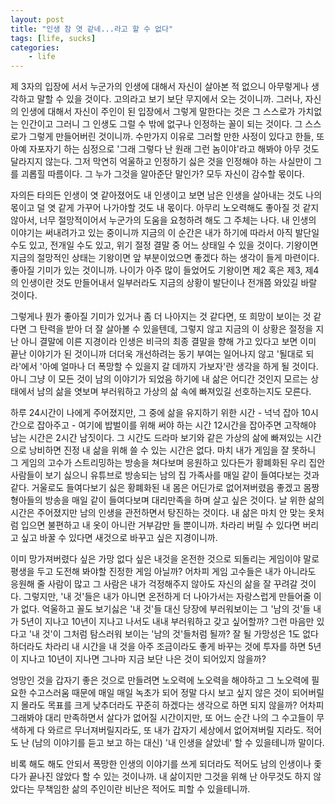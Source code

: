```yaml
---
layout: post
title: "인생 참 엿 같네...라고 할 수 없다"
tags: [life, sucks]
categories:
    - life
---
```


제 3자의 입장에 서서 누군가의 인생에 대해서 자신이 살아본 적 없으니 아무렇게나 생각하고 말할 수 있을 것이다. 고의라고 보기 보단 무지에서 오는 것이니까. 그러나, 자신의 인생에 대해서 자신이 주인이 된 입장에서 그렇게 말한다는 것은 그 스스로가 가치없는 인간이고 그러니 그 인생도 그럴 수 밖에 없구나 인정하는 꼴이 되는 것이다. 그 스스로가 그렇게 만들어버린 것이니까. 수만가지 이유로 그러할 만한 사정이 있다고 한들, 또 아예 자포자기 하는 심정으로 '그래 그렇다 난 원래 그런 놈이야'라고 해봐야 아무 것도 달라지지 않는다. 그저 막연히 억울하고 인정하기 싫은 것을 인정해야 하는 사실만이 그를 괴롭힐 따름이다. 그 누가 그것을 알아준단 말인가? 모두 자신이 감수할 몫이다. 

자의든 타의든 인생이 엿 같아졌어도 내 인생이고 보면 남은 인생을 살아내는 것도 나의 몫이고 덜 엿 같게 가꾸어 나가야할 것도 내 몫이다. 아무리 노오력해도 좋아질 것 같지 않아서, 너무 절망적이어서 누군가의 도움을 요청하려 해도 그 주체는 나다. 내 인생의 이야기는 써내려가고 있는 중이니까 지금의 이 순간은 내가 하기에 따라서 아직 발단일 수도 있고, 전개일 수도 있고, 위기 절정 결말 중 어느 상태일 수 있을 것이다. 기왕이면 지금의 절망적인 상태는 기왕이면 앞 부분이었으면 좋겠다 하는 생각이 들게 마련이다. 좋아질 기미가 있는 것이니까. 나이가 아주 많이 들었어도 기왕이면 제2 혹은 제3, 제4의 인생이란 것도 만들어내서 일부러라도 지금의 상황이 발단이나 전개쯤 와있길 바랄 것이다. 

그렇게나 뭔가 좋아질 기미가 있거나 좀 더 나아지는 것 같다면, 또 희망이 보이는 것 같다면 그 탄력을 받아 더 잘 살아볼 수 있을텐데, 그렇지 않고 지금의 이 상황은 절정을 지난 아니 결말에 이른 지경이라 인생은 비극의 최종 결말을 향해 가고 있다고 보면 이미 끝난 이야기가 된 것이니까 더더욱 개선하려는 동기 부여는 일어나지 않고 '될대로 되라'에서 '아예 얼마나 더 폭망할 수 있을지 갈 데까지 가보자'란 생각을 하게 될 것이다. 아니 그냥 이 모든 것이 남의 이야기가 되었음 하기에 내 삶은 어디간 것인지 모르는 상태에서 남의 삶을 엿보며 부러워하고 가상의 삶 속에 빠져있길 선호하는지도 모른다.

하루 24시간이 나에게 주어졌지만, 그 중에 삶을 유지하기 위한 시간 - 넉넉 잡아 10시간으로 잡아주고 - 여기에 밥벌이를 위해 써야 하는 시간 12시간을 잡아주면 고작해야 남는 시간은 2시간 남짓이다. 그 시간도 드라마 보기와 같은 가상의 삶에 빠져있는 시간으로 낭비하면 진정 내 삶을 위해 쓸 수 있는 시간은 없다. 마치 내가 게임을 잘 못하니 그 게임의 고수가 스트리밍하는 방송을 쳐다보며 응원하고 있다든가 황폐화된 우리 집안 사람들이 보기 싫으니 유튜브로 방송되는 남의 집 가족사를 매일 같이 들여다보는 것과 같다. 거울로도 들여다보기 싫은 황폐화된 내 몸은 어딘가로 없어져버렸음 좋겠고 몸짱 형아들의 방송을 매일 같이 들여다보며 대리만족을 하며 살고 싶은 것이다. 날 위한 삶의 시간은 주어졌지만 남의 인생을 관전하면서 탕진하는 것이다. 내 삶은 마치 안 맞는 옷처럼 입으면 불편하고 내 옷이 아니란 거부감만 들 뿐이니까. 차라리 버릴 수 있다면 버리고 싶고 바꿀 수 있다면 새것으로 바꾸고 싶은 지경이니까. 

이미 망가져버렸다 싶은 가망 없다 싶은 내것을 온전한 것으로 되돌리는 게임이야 말로 평생을 두고 도전해 봐야할 진정한 게임 아닐까? 어차피 게임 고수들은 내가 아니라도 응원해 줄 사람이 많고 그 사람은 내가 걱정해주지 않아도 자신의 삶을 잘 꾸려갈 것이다. 그렇지만, '내 것'들은 내가 아니면 온전하게 더 나아가서는 자랑스럽게 만들어줄 이가 없다. 억울하고 꼴도 보기싫은 '내 것'들 대신 당장에 부러워보이는 그 '남의 것'들 내가 5년이 지나고 10년이 지나고 나서도 내내 부러워하고 갖고 싶어할까? 그런 마음만 있다고 '내 것'이 그처럼 탐스러워 보이는 '남의 것'들처럼 될까? 잘 될 가망성은 1도 없다 하더라도 차라리 내 시간을 내 것을 아주 조금이라도 좋게 바꾸는 것에 투자를 하면 5년이 지나고 10년이 지나면 그나마 지금 보단 나은 것이 되어있지 않을까? 

엉망인 것을 갑자기 좋은 것으로 만들려면 노오력에 노오력을 해야하고 그 노오력에 필요한 수고스러움 때문에 매일 매일 녹초가 되어 정말 다시 보고 싶지 않은 것이 되어버릴지 몰라도 목표를 크게 낮추더라도 꾸준히 하겠다는 생각으로 하면 되지 않을까? 어차피 그래봐야 대리 만족하면서 살다가 없어질 시간이지만, 또 어느 순간 나의 그 수고들이 무색하게 다 와르르 무너져버릴지라도, 또 내가 갑자기 세상에서 없어져버릴 지라도. 적어도 난 (남의 이야기를 듣고 보고 하는 대신) '내 인생을 살았네' 할 수 있을테니까 말이다. 

비록 해도 해도 안되서 폭망한 인생의 이야기를 쓰게 되더라도 적어도 남의 인생이나 좇다가 끝나진 않았다 할 수 있는 것이나까. 내 삶이지만 그것을 위해 난 아무것도 하지 않았다는 무책임한 삶의 주인이란 비난은 적어도 피할 수 있을테니까. 